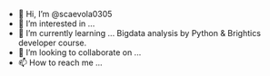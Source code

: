 - 👋 Hi, I’m @scaevola0305
- 👀 I’m interested in ...
- 🌱 I’m currently learning ... Bigdata analysis by Python & Brightics developer course.
- 💞️ I’m looking to collaborate on ...
- 📫 How to reach me ... 

<!---
scaevola0305/scaevola0305 is a ✨ special ✨ repository because its `README.md` (this file) appears on your GitHub profile.
You can click the Preview link to take a look at your changes.
--->

